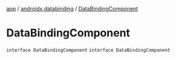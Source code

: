 [app](../index.md) / [androidx.databinding](index.md) / [DataBindingComponent](./-data-binding-component.md)

# DataBindingComponent

`interface DataBindingComponent`
`interface DataBindingComponent`